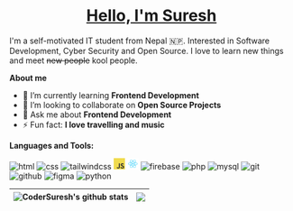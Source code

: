 <a href="https://github.com/coderSuresh"><h1 align="center"><b>Hello, I'm Suresh</b></h1></a>

I'm a self-motivated IT student from Nepal 🇳🇵. Interested in Software Development, Cyber Security and Open Source. I love to learn new things and meet <strike>new people</strike> kool people.

**About me**

- 🌱 I’m currently learning **Frontend Development**
- 👯 I’m looking to collaborate on **Open Source Projects**
- 💬 Ask me about **Frontend Development**
- ⚡ Fun fact: **I love travelling and music**

**Languages and Tools:**

<img height="20" alt="html" src="https://www.vectorlogo.zone/logos/w3_html5/w3_html5-icon.svg"> <img height="20" alt="css" src="https://www.vectorlogo.zone/logos/w3_css/w3_css-icon.svg"> <img height="20" alt="tailwindcss" src="https://www.vectorlogo.zone/logos/tailwindcss/tailwindcss-icon.svg"> <img height="20" alt="javascript" src="https://raw.githubusercontent.com/github/explore/80688e429a7d4ef2fca1e82350fe8e3517d3494d/topics/javascript/javascript.png"> <img height="20" alt="react" src="https://raw.githubusercontent.com/github/explore/80688e429a7d4ef2fca1e82350fe8e3517d3494d/topics/react/react.png"> <img height="20" alt="firebase" src="https://www.vectorlogo.zone/logos/firebase/firebase-icon.svg"> <img height="20" alt="php" src="https://www.vectorlogo.zone/logos/php/php-vertical.svg"> <img height="20" alt="mysql" src="https://www.vectorlogo.zone/logos/mysql/mysql-official.svg"> <img height="20" alt="git" src="https://www.vectorlogo.zone/logos/git-scm/git-scm-icon.svg"> <img height="20" alt="github" src="https://www.vectorlogo.zone/logos/github/github-icon.svg"> <img height="20" alt="figma" src="https://www.vectorlogo.zone/logos/figma/figma-icon.svg"> <img height="20" alt="python" src="https://www.vectorlogo.zone/logos/python/python-icon.svg"> 

|<img align="center" src="https://github-readme-stats.vercel.app/api?username=codersuresh&show_icons=true&include_all_commits=true&theme=buefy&hide_border=true" alt="CoderSuresh's github stats" /> | <img align="center" src="https://github-readme-stats.vercel.app/api/top-langs/?username=codersuresh&layout=compact&theme=buefy&hide_border=true" /> |
| ------------- | ------------- |
